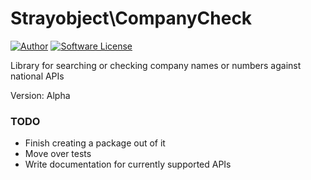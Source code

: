 # Strayobject\CompanyCheck

[![Author](https://img.shields.io/badge/author-@strayobject-orange.svg?style=flat-square)](https://twitter.com/strayobject)
[![Software License](https://img.shields.io/badge/license-MIT-brightgreen.svg?style=flat-square)](LICENSE)


Library for searching or checking company names or numbers against national APIs

Version: Alpha

### TODO

 - Finish creating a package out of it
 - Move over tests
 - Write documentation for currently supported APIs
